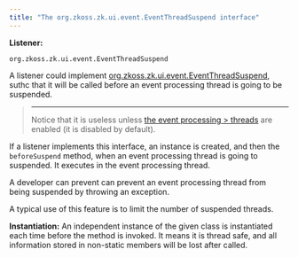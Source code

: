 ```yaml
---
title: "The org.zkoss.zk.ui.event.EventThreadSuspend interface"
---
```


**Listener:**

`org.zkoss.zk.ui.event.EventThreadSuspend `

A listener could implement
[org.zkoss.zk.ui.event.EventThreadSuspend](https://www.zkoss.org/javadoc/latest/zk/org/zkoss/zk/ui/event/EventThreadSuspend.html),
suthc that it will be called before an event processing thread is going
to be suspended.

> ------------------------------------------------------------------------
>
> Notice that it is useless unless [the event processing > threads]({{site.baseurl}}/zk_dev_ref/ui_patterns/event_threads)
> are enabled (it is disabled by default).

If a listener implements this interface, an instance is created, and
then the `beforeSuspend` method, when an event processing thread is
going to suspended. It executes in the event processing thread.

A developer can prevent can prevent an event processing thread from
being suspended by throwing an exception.

A typical use of this feature is to limit the number of suspended
threads.

**Instantiation:** An independent instance of the given class is
instantiated each time before the method is invoked. It means it is
thread safe, and all information stored in non-static members will be
lost after called.
